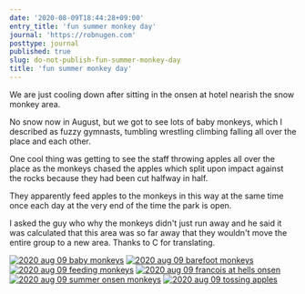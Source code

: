 ```yaml
---
date: '2020-08-09T18:44:28+09:00'
entry_title: 'fun summer monkey day'
journal: 'https://robnugen.com'
posttype: journal
published: true
slug: do-not-publish-fun-summer-monkey-day
title: 'fun summer monkey day'
---
```


We are just cooling down after sitting in the onsen at hotel nearish the snow monkey area.

No snow now in August, but we got to see lots of baby monkeys, which I described as fuzzy gymnasts, tumbling wrestling climbing falling all over the place and each other.

One cool thing was getting to see the staff throwing apples all over the place as the monkeys chased the apples which split upon impact against the rocks because they had been cut halfway in half.

They apparently feed apples to the monkeys in this way at the same time once each day at the very end of the time the park is open.

I asked the guy who why the monkeys didn't just run away and he said it was calculated that this area was so far away that they wouldn't move the entire group to a new area.  Thanks to C for translating.

[![2020 aug 09 baby monkeys](//b.robnugen.com/journal/2020/nagano/thumbs/2020_aug_09_baby_monkeys.jpg)](//b.robnugen.com/journal/2020/nagano/2020_aug_09_baby_monkeys.jpg)
[![2020 aug 09 barefoot monkeys](//b.robnugen.com/journal/2020/nagano/thumbs/2020_aug_09_barefoot_monkeys.jpg)](//b.robnugen.com/journal/2020/nagano/2020_aug_09_barefoot_monkeys.jpg)
[![2020 aug 09 feeding monkeys](//b.robnugen.com/journal/2020/nagano/thumbs/2020_aug_09_feeding_monkeys.jpg)](//b.robnugen.com/journal/2020/nagano/2020_aug_09_feeding_monkeys.jpg)
[![2020 aug 09 francois at hells onsen](//b.robnugen.com/journal/2020/nagano/thumbs/2020_aug_09_francois_at_hells_onsen.jpg)](//b.robnugen.com/journal/2020/nagano/2020_aug_09_francois_at_hells_onsen.jpg)
[![2020 aug 09 summer onsen monkeys](//b.robnugen.com/journal/2020/nagano/thumbs/2020_aug_09_summer_onsen_monkeys.jpg)](//b.robnugen.com/journal/2020/nagano/2020_aug_09_summer_onsen_monkeys.jpg)
[![2020 aug 09 tossing apples](//b.robnugen.com/journal/2020/nagano/thumbs/2020_aug_09_tossing_apples.jpg)](//b.robnugen.com/journal/2020/nagano/2020_aug_09_tossing_apples.jpg)

